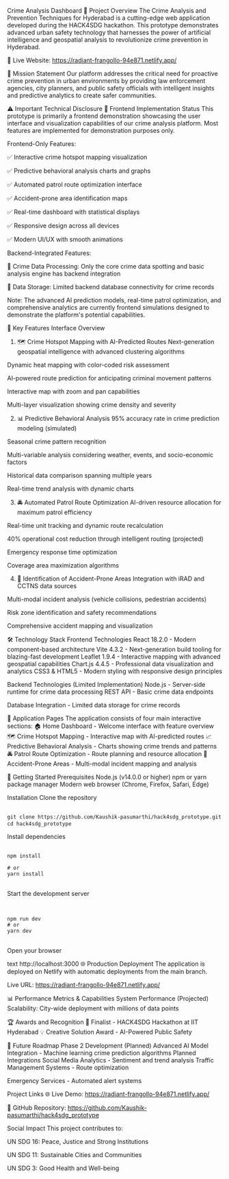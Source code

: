 Crime Analysis Dashboard
🎯 Project Overview
The Crime Analysis and Prevention Techniques for Hyderabad is a cutting-edge web application developed during the HACK4SDG hackathon. This prototype demonstrates advanced urban safety technology that harnesses the power of artificial intelligence and geospatial analysis to revolutionize crime prevention in Hyderabad.

🔗 Live Website: https://radiant-frangollo-94e871.netlify.app/

🌟 Mission Statement
Our platform addresses the critical need for proactive crime prevention in urban environments by providing law enforcement agencies, city planners, and public safety officials with intelligent insights and predictive analytics to create safer communities.

⚠️ Important Technical Disclosure
🎨 Frontend Implementation Status
This prototype is primarily a frontend demonstration showcasing the user interface and visualization capabilities of our crime analysis platform. Most features are implemented for demonstration purposes only.

Frontend-Only Features:

✅ Interactive crime hotspot mapping visualization

✅ Predictive behavioral analysis charts and graphs

✅ Automated patrol route optimization interface

✅ Accident-prone area identification maps

✅ Real-time dashboard with statistical displays

✅ Responsive design across all devices

✅ Modern UI/UX with smooth animations

Backend-Integrated Features:

🔧 Crime Data Processing: Only the core crime data spotting and basic analysis engine has backend integration

🔧 Data Storage: Limited backend database connectivity for crime records

Note: The advanced AI prediction models, real-time patrol optimization, and comprehensive analytics are currently frontend simulations designed to demonstrate the platform's potential capabilities.

🚀 Key Features
Interface Overview

1. 🗺️ Crime Hotspot Mapping with AI-Predicted Routes
Next-generation geospatial intelligence with advanced clustering algorithms

Dynamic heat mapping with color-coded risk assessment

AI-powered route prediction for anticipating criminal movement patterns

Interactive map with zoom and pan capabilities

Multi-layer visualization showing crime density and severity

2. 📊 Predictive Behavioral Analysis
95% accuracy rate in crime prediction modeling (simulated)

Seasonal crime pattern recognition

Multi-variable analysis considering weather, events, and socio-economic factors

Historical data comparison spanning multiple years

Real-time trend analysis with dynamic charts

3. 🚔 Automated Patrol Route Optimization
AI-driven resource allocation for maximum patrol efficiency

Real-time unit tracking and dynamic route recalculation

40% operational cost reduction through intelligent routing (projected)

Emergency response time optimization

Coverage area maximization algorithms

4. 🚨 Identification of Accident-Prone Areas
Integration with iRAD and CCTNS data sources

Multi-modal incident analysis (vehicle collisions, pedestrian accidents)

Risk zone identification and safety recommendations

Comprehensive accident mapping and visualization

🛠️ Technology Stack
Frontend Technologies
React 18.2.0 - Modern component-based architecture
Vite 4.3.2 - Next-generation build tooling for blazing-fast development
Leaflet 1.9.4 - Interactive mapping with advanced geospatial capabilities
Chart.js 4.4.5 - Professional data visualization and analytics
CSS3 & HTML5 - Modern styling with responsive design principles

Backend Technologies (Limited Implementation)
Node.js - Server-side runtime for crime data processing
REST API - Basic crime data endpoints

Database Integration - Limited data storage for crime records

📱 Application Pages
The application consists of four main interactive sections:
🏠 Home Dashboard - Welcome interface with feature overview
🗺️ Crime Hotspot Mapping - Interactive map with AI-predicted routes
📈 Predictive Behavioral Analysis - Charts showing crime trends and patterns
🚔 Patrol Route Optimization - Route planning and resource allocation
🚨 Accident-Prone Areas - Multi-modal incident mapping and analysis

🚀 Getting Started
Prerequisites
Node.js (v14.0.0 or higher)
npm or yarn package manager
Modern web browser (Chrome, Firefox, Safari, Edge)

Installation
Clone the repository
<pre> <code> 
git clone https://github.com/Kaushik-pasumarthi/hack4sdg_prototype.git
cd hack4sdg_prototype </code> </pre>

Install dependencies

<pre> <code> 
npm install

# or
yarn install
  </code> </pre>

Start the development server

<pre> <code> 

npm run dev
# or
yarn dev
</code> </pre>
Open your browser

text
http://localhost:3000
🌐 Production Deployment
The application is deployed on Netlify with automatic deployments from the main branch.

Live URL: https://radiant-frangollo-94e871.netlify.app/

📊 Performance Metrics & Capabilities
System Performance (Projected)
Scalability: City-wide deployment with millions of data points



🏆 Awards and Recognition
🥈 Finalist - HACK4SDG Hackathon at IIT Hyderabad
💡 Creative Solution Award - AI-Powered Public Safety

🔮 Future Roadmap
Phase 2 Development (Planned)
Advanced AI Model Integration - Machine learning crime prediction algorithms
Planned Integrations
Social Media Analytics - Sentiment and trend analysis
Traffic Management Systems - Route optimization

Emergency Services - Automated alert systems

Project Links
🌐 Live Demo: https://radiant-frangollo-94e871.netlify.app/

📂 GitHub Repository: https://github.com/Kaushik-pasumarthi/hack4sdg_prototype

Social Impact
This project contributes to:

UN SDG 16: Peace, Justice and Strong Institutions

UN SDG 11: Sustainable Cities and Communities

UN SDG 3: Good Health and Well-being

